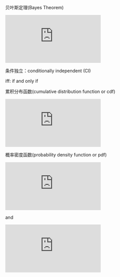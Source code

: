 贝叶斯定理(Bayes Theorem)

![p(X=x|Y=y)
 = \frac{p(X=x,Y=y)}{p(Y=y)}
 = \frac{p(X=x)p(Y=y|X=x)}{\sum_{x^\prime} p(X=x^\prime)p(Y=y|X=x^\prime)}](http://latex.codecogs.com/gif.latex?p%28X%3Dx%7CY%3Dy%29%0A%20%3D%20%5Cfrac%7Bp%28X%3Dx%2CY%3Dy%29%7D%7Bp%28Y%3Dy%29%7D%0A%20%3D%20%5Cfrac%7Bp%28X%3Dx%29p%28Y%3Dy%7CX%3Dx%29%7D%7B%5Csum_%7Bx%5E%5Cprime%7D%20p%28X%3Dx%5E%5Cprime%29p%28Y%3Dy%7CX%3Dx%5E%5Cprime%29%7D)
 
 条件独立：conditionally independent (CI) 
 
 iff: if and only if
 
 累积分布函数(cumulative distribution function or cdf)
 
 ![F(q) \triangleq p(X \le q)](http://latex.codecogs.com/gif.latex?F%28q%29%20%5Ctriangleq%20p%28X%20%5Cle%20q%29)
 
 概率密度函数(probability density function or pdf)
 
 ![f(x) = \frac{d}{dx}F(x)](http://latex.codecogs.com/gif.latex?f%28x%29%20%3D%20%5Cfrac%7Bd%7D%7Bdx%7DF%28x%29)
 
 and
 
 ![P(a \le X \le b) = \int_a^bf(x)dx](http://latex.codecogs.com/gif.latex?P%28a%20%5Cle%20X%20%5Cle%20b%29%20%3D%20%5Cint_a%5Ebf%28x%29dx)